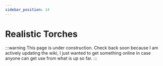 ```yaml
---
sidebar_position: 14
---
```


# Realistic Torches

:::warning
This page is under construction. Check back soon because I am actively updating the wiki, I just wanted to get something online in case anyone can get use from what is up so far.
:::
